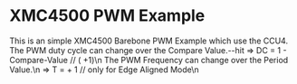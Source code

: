 # XMC4500 PWM Example
This is an simple XMC4500 Barebone PWM Example which use the CCU4.
The PWM duty cycle can change over the Compare Value.--hit <Enter>
    => DC = 1 - Compare-Value // (<Period-Value> +1)\n
The PWM Frequency can change over the Period Value.\n
    => T  = <Period-Value> + 1 // only for Edge Aligned Mode\n


